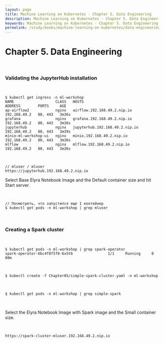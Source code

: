 ```yaml
---
layout: page
title: Machine Learning on Kubernetes - Chapter 5. Data Engineering
description: Machine Learning on Kubernetes - Chapter 5. Data Engineering
keywords: Machine Learning on Kubernetes - Chapter 5. Data Engineering
permalink: /study/books/machine-learning-on-kubernetes/data-engineering/
---
```


# Chapter 5. Data Engineering

<br/>

### Validating the JupyterHub installation

<br/>

```
$ kubectl get ingress -n ml-workshop
NAME                   CLASS   HOSTS                            ADDRESS        PORTS     AGE
ap-airflow2            nginx   airflow.192.168.49.2.nip.io      192.168.49.2   80, 443   3m36s
grafana                nginx   grafana.192.168.49.2.nip.io      192.168.49.2   80, 443   3m36s
jupyterhub             nginx   jupyterhub.192.168.49.2.nip.io   192.168.49.2   80, 443   3m39s
minio-ml-workshop-ui   nginx   minio.192.168.49.2.nip.io        192.168.49.2   80, 443   3m36s
mlflow                 nginx   mlflow.192.168.49.2.nip.io       192.168.49.2   80, 443   3m36s
```

<br/>

```
// mluser / mluser
https://jupyterhub.192.168.49.2.nip.io
```

Select Base Elyra Notebook Image and the Default container size and hit Start server.

<br/>

```
// Посмотреть, что запустился еще 1 контейнер
$ kubectl get pods -n ml-workshop | grep mluser
```

<br/>

### Creating a Spark cluster

<br/>

```
$ kubectl get pods -n ml-workshop | grep spark-operator
spark-operator-6bc4f8f5f8-6x5t6                1/1     Running     0             80m
```

<br/>

```
$ kubectl create -f Chapter05/simple-spark-cluster.yaml -n ml-workshop
```

<br/>

```
$ kubectl get pods -n ml-workshop | grep simple-spark
```

<br/>

Select the Elyra Notebook Image with Spark image and the Small container size.

<br/>

```
https://spark-cluster-mluser.192.168.49.2.nip.io
```
